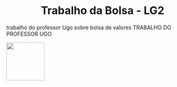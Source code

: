 <h1 align="center"> Trabalho da Bolsa - LG2 </h1>

trabalho do professor Ugo sobre bolsa de valores </h1>
TRABALHO DO PROFESSOR UGO

<img src="https://dev.java/assets/images/java-logo-vert-blk.png" width="100px">



































































































